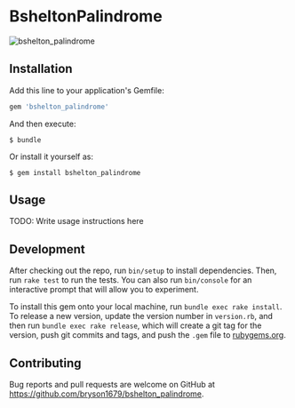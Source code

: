 # BsheltonPalindrome

![bshelton_palindrome](https://user-images.githubusercontent.com/22489008/192422191-c30a1ba6-a0c4-4e1b-aee6-51f7f893e907.png)

## Installation

Add this line to your application's Gemfile:

```ruby
gem 'bshelton_palindrome'
```

And then execute:

    $ bundle

Or install it yourself as:

    $ gem install bshelton_palindrome

## Usage

TODO: Write usage instructions here

## Development

After checking out the repo, run `bin/setup` to install dependencies. Then, run `rake test` to run the tests. You can also run `bin/console` for an interactive prompt that will allow you to experiment.

To install this gem onto your local machine, run `bundle exec rake install`. To release a new version, update the version number in `version.rb`, and then run `bundle exec rake release`, which will create a git tag for the version, push git commits and tags, and push the `.gem` file to [rubygems.org](https://rubygems.org).

## Contributing

Bug reports and pull requests are welcome on GitHub at https://github.com/bryson1679/bshelton_palindrome.
